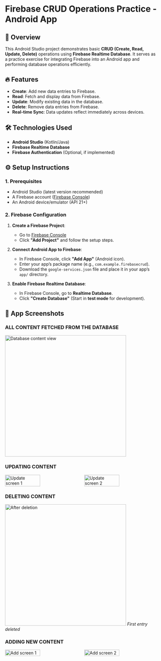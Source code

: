 # Firebase CRUD Operations Practice - Android App  

## 📝 Overview  
This Android Studio project demonstrates basic **CRUD (Create, Read, Update, Delete)** operations using **Firebase Realtime Database**. It serves as a practice exercise for integrating Firebase into an Android app and performing database operations efficiently.  

## 🔥 Features  
- **Create**: Add new data entries to Firebase.  
- **Read**: Fetch and display data from Firebase.  
- **Update**: Modify existing data in the database.  
- **Delete**: Remove data entries from Firebase.  
- **Real-time Sync**: Data updates reflect immediately across devices.  

## 🛠️ Technologies Used  
- **Android Studio** (Kotlin/Java)  
- **Firebase Realtime Database**  
- **Firebase Authentication** (Optional, if implemented)  

## ⚙️ Setup Instructions  

### 1. **Prerequisites**  
- Android Studio (latest version recommended)  
- A Firebase account ([Firebase Console](https://console.firebase.google.com/))  
- An Android device/emulator (API 21+)  

### 2. **Firebase Configuration**  
1. **Create a Firebase Project**:  
   - Go to [Firebase Console](https://console.firebase.google.com/)  
   - Click **"Add Project"** and follow the setup steps.  

2. **Connect Android App to Firebase**:  
   - In Firebase Console, click **"Add App"** (Android icon).  
   - Enter your app’s package name (e.g., `com.example.firebasecrud`).  
   - Download the `google-services.json` file and place it in your app’s `app/` directory.  

3. **Enable Firebase Realtime Database**:  
   - In Firebase Console, go to **Realtime Database**.  
   - Click **"Create Database"** (Start in **test mode** for development).   


## 📱 App Screenshots

### ALL CONTENT FETCHED FROM THE DATABASE
<img src="https://github.com/user-attachments/assets/6b405628-db7c-4773-852d-1d151acbff4a" width="400" alt="Database content view" />

### UPDATING CONTENT
<div style="display: flex; justify-content: space-between; flex-wrap: wrap;">
  <img src="https://github.com/user-attachments/assets/cb93c3db-1811-4ad8-a2ca-b430018c0b09" width="48%" alt="Update screen 1" />
  <img src="https://github.com/user-attachments/assets/8f911ddd-fc43-4586-9ac7-6c08bfd75d1e" width="48%" alt="Update screen 2" />
</div>

### DELETING CONTENT
<img src="https://github.com/user-attachments/assets/6118d801-7d6d-4e06-9b01-b160412c7b2c" width="400" alt="After deletion" />
<em>First entry deleted</em>

### ADDING NEW CONTENT
<div style="display: flex; justify-content: space-between; flex-wrap: wrap;">
  <img src="https://github.com/user-attachments/assets/1aeb799c-19d0-4ea7-bfb6-5ec615784693" width="48%" alt="Add screen 1" />
  <img src="https://github.com/user-attachments/assets/3ea789c8-c569-4200-854a-5982529e6e5d" width="48%" alt="Add screen 2" />
</div>





